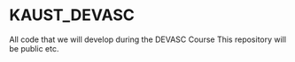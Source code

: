 # KAUST_DEVASC
All code that we will develop during the DEVASC Course
This repository will be public etc.
